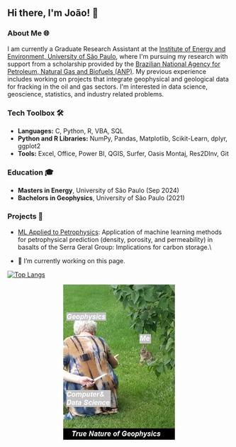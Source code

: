 ## Hi there, I'm João! 👋

### About Me 🌐
I am currently a Graduate Research Assistant at the [Institute of Energy and Environment, University of São Paulo](https://www.iee.usp.br/), where I'm pursuing my research with support from a scholarship provided by the [Brazilian National Agency for Petroleum, Natural Gas and Biofuels (ANP)](https://www.gov.br/anp/en/access-information/what-is-anp/what-is-anp). My previous experience includes working on projects that integrate geophysical and geological data for fracking in the oil and gas sectors. I'm interested in data science, geoscience, statistics, and industry related problems.

### Tech Toolbox 🛠️
- **Languages:** C, Python, R, VBA, SQL
- **Python and R Libraries:** NumPy, Pandas, Matplotlib, Scikit-Learn, dplyr, ggplot2
- **Tools:** Excel, Office, Power BI, QGIS, Surfer, Oasis Montaj, Res2DInv, Git

### Education 🎓
- **Masters in Energy**, University of São Paulo (Sep 2024)
- **Bachelors in Geophysics**, University of São Paulo (2021)

### Projects 🚀
- [ML Applied to Petrophysics](https://github.com/jp-alves/scripts_papers/tree/main/petrophysics_basalts): Application of machine learning methods for petrophysical prediction (density, porosity, and permeability) in basalts of the Serra Geral Group: Implications for carbon storage.\

- 🔭 I’m currently working on this page.

[![Top Langs](https://github-readme-stats.vercel.app/api/top-langs/?username=jp-alves)](https://github.com/anuraghazra/github-readme-stats)

<div align="center">
	<img src="https://github.com/jp-alves/jp-alves/blob/main/Images/geo_meme.jpg" height="350">
</div>
